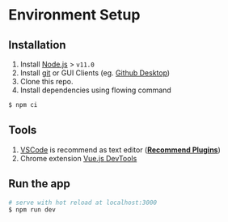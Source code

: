 # Environment Setup

## Installation

1. Install [Node.js](https://nodejs.org/en/) > `v11.0`
1. Install [git](https://git-scm.com/) or GUI Clients (eg. [Github Desktop](https://desktop.github.com/))
1. Clone this repo.
1. Install dependencies using flowing command

```sh
$ npm ci
```

## Tools

1. [VSCode](https://code.visualstudio.com/) is recommend as text editor ([**Recommend Plugins**](/contribute/vscode-plugins.md))
1. Chrome extension [Vue.js DevTools](https://chrome.google.com/webstore/detail/vuejs-devtools/nhdogjmejiglipccpnnnanhbledajbpd)

## Run the app

```sh
# serve with hot reload at localhost:3000
$ npm run dev
```